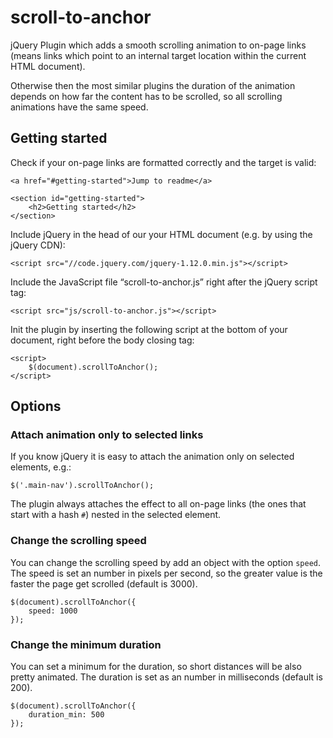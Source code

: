 # scroll-to-anchor

jQuery Plugin which adds a smooth scrolling animation to on-page links (means links which point to an internal target location within the current HTML document).

Otherwise then the most similar plugins the duration of the animation depends on how far the content has to be scrolled, so all scrolling animations have the same speed.


## Getting started

Check if your on-page links are formatted correctly and the target is valid:

	<a href="#getting-started">Jump to readme</a>
	
	<section id="getting-started">
		<h2>Getting started</h2> 
	</section>

Include jQuery in the head of our your HTML document (e.g. by using the jQuery CDN):

	<script src="//code.jquery.com/jquery-1.12.0.min.js"></script>
	
Include the JavaScript file “scroll-to-anchor.js” right after the jQuery script tag:

	<script src="js/scroll-to-anchor.js"></script>
	
Init the plugin by inserting the following script at the bottom of your document, right before the body closing tag:

	<script>
		$(document).scrollToAnchor();
	</script>


## Options


### Attach animation only to selected links

If you know jQuery it is easy to attach the animation only on selected elements, e.g.:

	$('.main-nav').scrollToAnchor();
	
The plugin always attaches the effect to all on-page links (the ones that start with a hash `#`) nested in the selected element.


### Change the scrolling speed

You can change the scrolling speed by add an object with the option `speed`. The speed is set an number in pixels per second, so the greater value is the faster the page get scrolled (default is 3000).

	$(document).scrollToAnchor({
		speed: 1000
	});


### Change the minimum duration

You can set a minimum for the duration, so short distances will be also pretty animated. The duration is set as an number in milliseconds (default is 200).

	$(document).scrollToAnchor({
		duration_min: 500
	});

